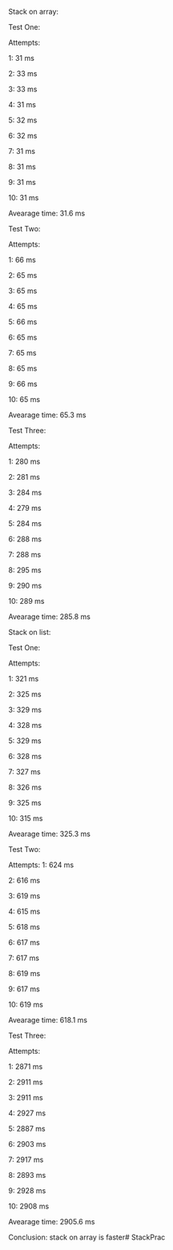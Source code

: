 Stack on array:

Test One:

Attempts:

  1:  31 ms
  
  2:  33 ms
  
  3:  33 ms
  
  4:  31 ms
  
  5:  32 ms
  
  6:  32 ms
  
  7:  31 ms
  
  8:  31 ms
  
  9:  31 ms
  
 10:  31 ms
 

Avearage time: 31.6 ms



Test Two:

Attempts:

  1:  66 ms
  
  2:  65 ms
  
  3:  65 ms
  
  4:  65 ms
  
  5:  66 ms
  
  6:  65 ms
  
  7:  65 ms
  
  8:  65 ms
  
  9:  66 ms
  
 10:  65 ms
 

Avearage time: 65.3 ms


Test Three:

Attempts:

  1: 280 ms
  
  2: 281 ms
  
  3: 284 ms
  
  4: 279 ms
  
  5: 284 ms
  
  6: 288 ms
  
  7: 288 ms
  
  8: 295 ms
  
  9: 290 ms
  
 10: 289 ms
 

Avearage time: 285.8 ms



Stack on list:

Test One:

Attempts:

  1: 321 ms
  
  2: 325 ms
  
  3: 329 ms
  
  4: 328 ms
  
  5: 329 ms
  
  6: 328 ms
  
  7: 327 ms
  
  8: 326 ms
  
  9: 325 ms
  
 10: 315 ms
 

Avearage time: 325.3 ms


Test Two:

Attempts:
  1: 624 ms
  
  2: 616 ms
  
  3: 619 ms
  
  4: 615 ms
 
  5: 618 ms
  
  6: 617 ms
  
  7: 617 ms
  
  8: 619 ms
  
  9: 617 ms
  
 10: 619 ms
 

Avearage time: 618.1 ms


Test Three:

Attempts:

  1: 2871 ms
  
  2: 2911 ms
  
  3: 2911 ms
  
  4: 2927 ms
  
  5: 2887 ms
  
  6: 2903 ms
  
  7: 2917 ms
  
  8: 2893 ms
  
  9: 2928 ms
  
 10: 2908 ms
 

Avearage time: 2905.6 ms

Conclusion: stack on array is faster# StackPrac
